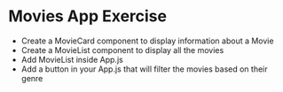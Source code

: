 # Movies App Exercise

- Create a MovieCard component to display information about a Movie
- Create a MovieList component to display all the movies
- Add MovieList inside App.js
- Add a button in your App.js that will filter the movies based on their genre